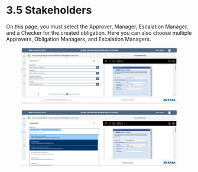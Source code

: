 # 3.5 Stakeholders

On this page, you must select the Approver, Manager, Escalation Manager, and a Checker for the created obligation. Here you can also choose multiple Approvers, Obligation Managers, and Escalation Managers.

<figure><img src="../.gitbook/assets/stakeholder 1.png" alt=""><figcaption></figcaption></figure>

<figure><img src="../.gitbook/assets/stakeholder 2.png" alt=""><figcaption></figcaption></figure>
